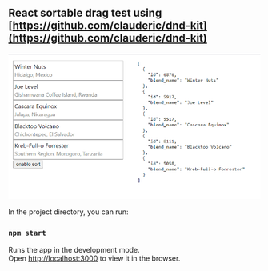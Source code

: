 ## React sortable drag test using [https://github.com/clauderic/dnd-kit](https://github.com/clauderic/dnd-kit)

![demo](react-drag-test.gif)

In the project directory, you can run:

### `npm start`

Runs the app in the development mode.\
Open [http://localhost:3000](http://localhost:3000) to view it in the browser.